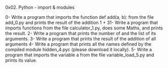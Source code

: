 0x02. Python - import & modules

0- Write a program that imports the function def add(a, b): from the file add_0.py and prints the result of the addition 1 + 31- Write a program that imports functions from the file calculator_1.py, does some Maths, and prints the result.
2- Write a program that prints the number of and the list of its arguments.
3- Write a program that prints the result of the addition of all arguments
4- Write a program that prints all the names defined by the compiled module hidden_4.pyc (please download it locally).
5- Write a program that imports the variable a from the file variable_load_5.py and prints its value.

